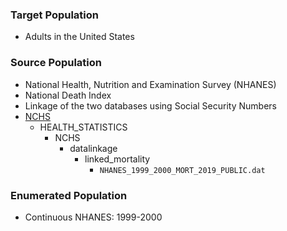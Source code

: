 ### Target Population
- Adults in the United States

### Source Population   
- National Health, Nutrition and Examination Survey (NHANES)
- National Death Index
- Linkage of the two databases using Social Security Numbers
- [NCHS](https://ftp.cdc.gov/pub/)
   - HEALTH_STATISTICS
      - NCHS
         - datalinkage
            - linked_mortality
               - `NHANES_1999_2000_MORT_2019_PUBLIC.dat`
                 
### Enumerated Population   
- Continuous NHANES: 1999-2000
